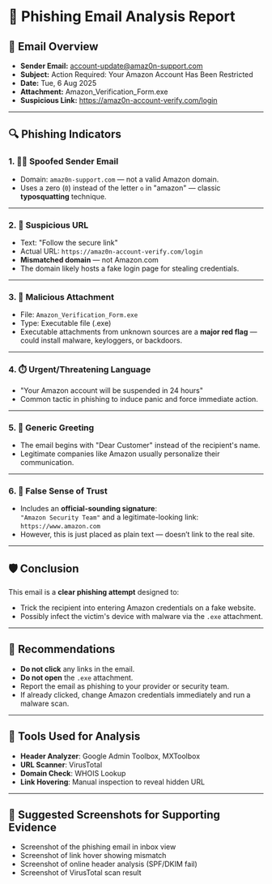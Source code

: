 # 📧 Phishing Email Analysis Report

## 🚨 Email Overview

- **Sender Email:** account-update@amaz0n-support.com
- **Subject:** Action Required: Your Amazon Account Has Been Restricted
- **Date:** Tue, 6 Aug 2025
- **Attachment:** Amazon_Verification_Form.exe
- **Suspicious Link:** https://amaz0n-account-verify.com/login

---

## 🔍 Phishing Indicators

### 1. 🕵️‍♂️ **Spoofed Sender Email**
- Domain: `amaz0n-support.com` — not a valid Amazon domain.
- Uses a zero (`0`) instead of the letter `o` in "amazon" — classic **typosquatting** technique.

---

### 2. 🔗 **Suspicious URL**
- Text: "Follow the secure link"
- Actual URL: `https://amaz0n-account-verify.com/login`
- **Mismatched domain** — not Amazon.com
- The domain likely hosts a fake login page for stealing credentials.

---

### 3. 📎 **Malicious Attachment**
- File: `Amazon_Verification_Form.exe`
- Type: Executable file (.exe)
- Executable attachments from unknown sources are a **major red flag** — could install malware, keyloggers, or backdoors.

---

### 4. ⏱️ **Urgent/Threatening Language**
- "Your Amazon account will be suspended in 24 hours"
- Common tactic in phishing to induce panic and force immediate action.

---

### 5. 🙈 **Generic Greeting**
- The email begins with "Dear Customer" instead of the recipient's name.
- Legitimate companies like Amazon usually personalize their communication.

---

### 6. 📝 **False Sense of Trust**
- Includes an **official-sounding signature**:  
  `"Amazon Security Team"` and a legitimate-looking link: `https://www.amazon.com`
- However, this is just placed as plain text — doesn’t link to the real site.

---

## 🛡️ Conclusion

This email is a **clear phishing attempt** designed to:
- Trick the recipient into entering Amazon credentials on a fake website.
- Possibly infect the victim's device with malware via the `.exe` attachment.

---

## 🧰 Recommendations

- **Do not click** any links in the email.
- **Do not open** the `.exe` attachment.
- Report the email as phishing to your provider or security team.
- If already clicked, change Amazon credentials immediately and run a malware scan.

---

## 🧪 Tools Used for Analysis

- **Header Analyzer**: Google Admin Toolbox, MXToolbox
- **URL Scanner**: VirusTotal
- **Domain Check**: WHOIS Lookup
- **Link Hovering**: Manual inspection to reveal hidden URL

---

## 📸 Suggested Screenshots for Supporting Evidence

- Screenshot of the phishing email in inbox view
- Screenshot of link hover showing mismatch
- Screenshot of online header analysis (SPF/DKIM fail)
- Screenshot of VirusTotal scan result


